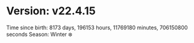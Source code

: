 # Version: v22.4.15
Time since birth: 8173 days, 196153 hours, 11769180 minutes, 706150800 seconds
Season: Winter ❄️
